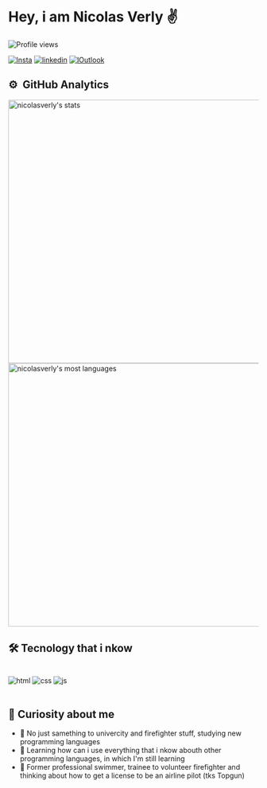 # Hey, i am Nicolas Verly ✌️



<p align="left"> <img src="https://komarev.com/ghpvc/?username=nicolasverly&color=yellow" alt="Profile views" /> </p>

[![Insta](https://img.shields.io/badge/Instagram-E4405F?style=for-the-badge&logo=instagram&logoColor=white)](https://www.instagram.com/nicolasverlynv/)
[![linkedin](https://img.shields.io/badge/LinkedIn-0077B5?style=for-the-badge&logo=linkedin&logoColor=white)](https://www.linkedin.com/in/nicolasverly/)
[![lOutlook](https://img.shields.io/badge/Microsoft_Outlook-0078D4?style=for-the-badge&logo=microsoft-outlook&logoColor=white)](mailto:verly1@outlook.com.br)

## ⚙️ &nbsp;GitHub Analytics

<p align="left">
<img width="530em" src="https://github-readme-stats.vercel.app/api?username=nicolasverly&show_icons=true&theme=vision-friendly-dark" alt="nicolasverly's stats"/>
<img width="530em" src="https://github-readme-stats.vercel.app/api/top-langs/?username=nicolasverly&layout=compact&theme=vision-friendly-dark" alt="nicolasverly's most languages"/>
</p>

## 🛠️ Tecnology that i nkow

<div style="display: inline_block"> <br/>
<img align="center" alt="html" src="https://img.shields.io/badge/HTML5-E34F26?style=for-the-badge&logo=html5&logoColor=white"/>
<img align="center" alt="css" src="https://img.shields.io/badge/CSS3-1572B6?style=for-the-badge&logo=css3&logoColor=white"/>
<img align="center" alt="js" src="https://img.shields.io/badge/JavaScript-F7DF1E?style=for-the-badge&logo=javascript&logoColor=black"/>
</div><br/>

## 🖖 Curiosity about me
- 🌱 No just samething to univercity and firefighter stuff, studying new programming languages
- 🤔 Learning how can i use everything that i nkow abouth other programming languages, in which I'm still learning 
- 💬 Former professional swimmer, trainee to volunteer firefighter and thinking about how to get a license to be an airline pilot (tks Topgun)
